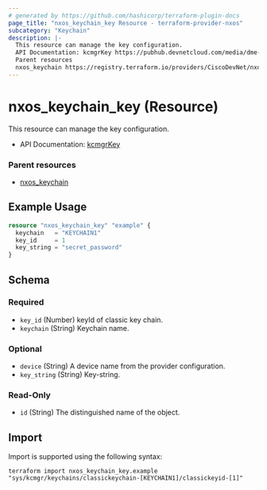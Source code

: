 ```yaml
---
# generated by https://github.com/hashicorp/terraform-plugin-docs
page_title: "nxos_keychain_key Resource - terraform-provider-nxos"
subcategory: "Keychain"
description: |-
  This resource can manage the key configuration.
  API Documentation: kcmgrKey https://pubhub.devnetcloud.com/media/dme-docs-10-2-2/docs/Security%20and%20Policing/kcmgr:kcmgrKey/
  Parent resources
  nxos_keychain https://registry.terraform.io/providers/CiscoDevNet/nxos/latest/docs/resources/keychain
---
```


# nxos_keychain_key (Resource)

This resource can manage the key configuration.

- API Documentation: [kcmgrKey](https://pubhub.devnetcloud.com/media/dme-docs-10-2-2/docs/Security%20and%20Policing/kcmgr:kcmgrKey/)

### Parent resources

- [nxos_keychain](https://registry.terraform.io/providers/CiscoDevNet/nxos/latest/docs/resources/keychain)

## Example Usage

```terraform
resource "nxos_keychain_key" "example" {
  keychain   = "KEYCHAIN1"
  key_id     = 1
  key_string = "secret_password"
}
```

<!-- schema generated by tfplugindocs -->
## Schema

### Required

- `key_id` (Number) keyId of classic key chain.
- `keychain` (String) Keychain name.

### Optional

- `device` (String) A device name from the provider configuration.
- `key_string` (String) Key-string.

### Read-Only

- `id` (String) The distinguished name of the object.

## Import

Import is supported using the following syntax:

```shell
terraform import nxos_keychain_key.example "sys/kcmgr/keychains/classickeychain-[KEYCHAIN1]/classickeyid-[1]"
```

